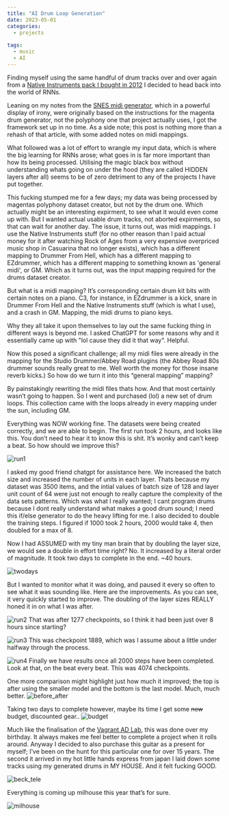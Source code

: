 ```yaml
---
title: "AI Drum Loop Generation"
date: 2023-05-01
categories:
  - projects
  
tags:
  - music
  - AI
---
```



Finding myself using the same handful of drum tracks over and over again from a [Native Instruments pack I bought in 2012](https://www.native-instruments.com/en/products/komplete/drums/abbey-road-80s-drummer/) I decided to head back into the world of RNNs.
 
Leaning on my notes from the [SNES midi generator](https://onecloudemoji.github.io/projects/midi-nn/), which in a powerful display of irony, were originally based on the instructions for the magenta drum generator, not the polyphony one that project actually uses, I got the framework set up in no time. As a side note; this post is nothing more than a rehash of that article, with some added notes on midi mappings.
 
What followed was a lot of effort to wrangle my input data, which is where the big learning for RNNs arose; what goes in is far more important than how its being processed. Utilising the magic black box without understanding whats going on under the hood (they are called HIDDEN layers after all) seems to be of zero detriment to any of the projects I have put together.
 
This fucking stumped me for a few days; my data was being processed by magentas polyphony dataset creator, but not by the drum one. Which actually might be an interesting expirment, to see what it would even come up with. But I wanted actual usable drum tracks, not aborted expirments, so that can wait for another day. The issue, it turns out, was midi mappings. I use the Native Instruments stuff (for no other reason than I paid actual money for it after watching Rock of Ages from a very expensive overpriced music shop in Casuarina that no longer exists), which has a different mapping to Drummer From Hell, which has a different mapping to EZdrummer, which has a different mapping to something known as 'general midi', or GM. Which as it turns out, was the input mapping required for the drums dataset creator.

But what is a midi mapping? It’s corresponding certain drum kit bits with certain notes on a piano. C3, for instance, in EZdrummer is a kick, snare in Drummer From Hell and the Native Instruments stuff (which is what I use), and a crash in GM. Mapping, the midi drums to piano keys.

Why they all take it upon themselves to lay out the same fucking thing in different ways is beyond me. I asked ChatGPT for some reasons why and it essentially came up with "lol cause they did it that way". Helpful.
 
Now this posed a significant challenge; all my midi files were already in the mapping for the Studio Drummer/Abbey Road plugins (the Abbey Road 80s drummer sounds really great to me. Well worth the money for those insane reverb kicks.) So how do we turn it into this “general mapping” mapping?

By painstakingly rewriting the midi files thats how. And that most certainly wasn’t going to happen. So I went and purchased (lol) a new set of drum loops. This collection came with the loops already in every mapping under the sun, including GM. 

Everything was NOW working fine. The datasets were being created correctly, and we are able to begin. The first run took 2 hours, and looks like this. You don’t need to hear it to know this is shit. It’s wonky and can’t keep a beat. So how should we improve this?

![run1](/assets/images/drums/run1.png)

I asked my good friend chatgpt for assistance here. We increased the batch size and increased the number of units in each layer. Thats because my dataset was 3500 items, and the intial values of batch size of 128 and layer unit count of 64 were just not enough to really capture the complexity of the data sets patterns. Which was what I really wanted; I cant program drums because I dont really understand what makes a good drum sound; I need this if/else generator to do the heavy lifting for me. I also decided to double the training steps. I figured if 1000 took 2 hours, 2000 would take 4, then doubled for a max of 8. 

Now I had ASSUMED with my tiny man brain that by doubling the layer size, we would see a double in effort time right? No. It increased by a literal order of magnitude. It took two days to complete in the end. ~40 hours.

![twodays](/assets/images/drums/twodays.png)

But I wanted to monitor what it was doing, and paused it every so often to see what it was sounding like. Here are the improvements. As you can see, it very quickly started to improve. The doubling of the layer sizes REALLY honed it in on what I was after.

![run2](/assets/images/drums/run2.png)
That was after 1277 checkpoints, so I think it had been just over 8 hours since starting?

![run3](/assets/images/drums/run3.png)
This was checkpoint 1889, which was I assume about a little under halfway through the process.

![run4](/assets/images/drums/run4.png)
Finally we have results once all 2000 steps have been completed. Look at that, on the beat every beat. This was 4074 checkpoints.

One more comparison might highlight just how much it improved; the top is after using the smaller model and the bottom is the last model. Much, much better.
![before_after](/assets/images/drums/first_last.png)

Taking two days to complete however, maybe its time I get some ~~new~~ budget, discounted gear..
![budget](/assets/images/drums/budget.png)

Much like the finalisation of the [Vagrant AD Lab](https://onecloudemoji.github.io/labbing/vagrant-ad-lab/), this was done over my birthday. It always makes me feel better to complete a project when it rolls around. Anyway I decided to also purchase this guitar as a present for myself; I’ve been on the hunt for this particular one for over 15 years. The second it arrived in my hot little hands express from japan I laid down some tracks using my generated drums in MY HOUSE. And it felt fucking GOOD.

 ![beck_tele](/assets/images/drums/beck.jpeg)

Everything is coming up milhouse this year that’s for sure. 

![milhouse](/assets/images/drums/milhouse.jpg)

